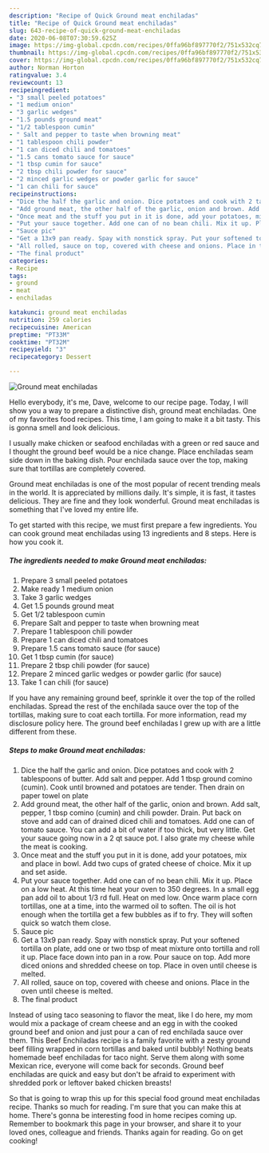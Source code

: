 ```yaml
---
description: "Recipe of Quick Ground meat enchiladas"
title: "Recipe of Quick Ground meat enchiladas"
slug: 643-recipe-of-quick-ground-meat-enchiladas
date: 2020-06-08T07:30:59.625Z
image: https://img-global.cpcdn.com/recipes/0ffa96bf897770f2/751x532cq70/ground-meat-enchiladas-recipe-main-photo.jpg
thumbnail: https://img-global.cpcdn.com/recipes/0ffa96bf897770f2/751x532cq70/ground-meat-enchiladas-recipe-main-photo.jpg
cover: https://img-global.cpcdn.com/recipes/0ffa96bf897770f2/751x532cq70/ground-meat-enchiladas-recipe-main-photo.jpg
author: Norman Horton
ratingvalue: 3.4
reviewcount: 13
recipeingredient:
- "3 small peeled potatoes"
- "1 medium onion"
- "3 garlic wedges"
- "1.5 pounds ground meat"
- "1/2 tablespoon cumin"
- " Salt and pepper to taste when browning meat"
- "1 tablespoon chili powder"
- "1 can diced chili and tomatoes"
- "1.5 cans tomato sauce for sauce"
- "1 tbsp cumin for sauce"
- "2 tbsp chili powder for sauce"
- "2 minced garlic wedges or powder garlic for sauce"
- "1 can chili for sauce"
recipeinstructions:
- "Dice the half the garlic and onion. Dice potatoes and cook with 2 tablespoons of butter. Add salt and pepper. Add 1 tbsp ground comino (cumin). Cook until browned and potatoes are tender. Then drain on paper towel on plate"
- "Add ground meat, the other half of the garlic, onion and brown. Add salt, pepper, 1 tbsp comino (cumin) and chili powder. Drain. Put back on stove and add can of drained diced chili and tomatoes. Add one can of tomato sauce. You can add a bit of water if too thick, but very little. Get your sauce going now in a 2 qt sauce pot. I also grate my cheese while the meat is cooking."
- "Once meat and the stuff you put in it is done, add your potatoes, mix and place in bowl. Add two cups of grated cheese of choice. Mix it up and set aside."
- "Put your sauce together. Add one can of no bean chili. Mix it up. Place on a low heat. At this time heat your oven to 350 degrees. In a small egg pan add oil to about 1/3 rd full. Heat on med low. Once warm place corn tortillas, one at a time, into the warmed oil to soften. The oil is hot enough when the tortilla get a few bubbles as if to fry. They will soften quick so watch them close."
- "Sauce pic"
- "Get a 13x9 pan ready. Spay with nonstick spray. Put your softened tortilla on plate, add one or two tbsp of meat mixture onto tortilla and roll it up. Place face down into pan in a row. Pour sauce on top. Add more diced onions and shredded cheese on top. Place in oven until cheese is melted."
- "All rolled, sauce on top, covered with cheese and onions. Place in the oven until cheese is melted."
- "The final product"
categories:
- Recipe
tags:
- ground
- meat
- enchiladas

katakunci: ground meat enchiladas 
nutrition: 259 calories
recipecuisine: American
preptime: "PT33M"
cooktime: "PT32M"
recipeyield: "3"
recipecategory: Dessert

---
```



![Ground meat enchiladas](https://img-global.cpcdn.com/recipes/0ffa96bf897770f2/751x532cq70/ground-meat-enchiladas-recipe-main-photo.jpg)

Hello everybody, it's me, Dave, welcome to our recipe page. Today, I will show you a way to prepare a distinctive dish, ground meat enchiladas. One of my favorites food recipes. This time, I am going to make it a bit tasty. This is gonna smell and look delicious.

I usually make chicken or seafood enchiladas with a green or red sauce and I thought the ground beef would be a nice change. Place enchiladas seam side down in the baking dish. Pour enchilada sauce over the top, making sure that tortillas are completely covered.

Ground meat enchiladas is one of the most popular of recent trending meals in the world. It is appreciated by millions daily. It's simple, it is fast, it tastes delicious. They are fine and they look wonderful. Ground meat enchiladas is something that I've loved my entire life.


To get started with this recipe, we must first prepare a few ingredients. You can cook ground meat enchiladas using 13 ingredients and 8 steps. Here is how you cook it.

<!--inarticleads1-->

##### The ingredients needed to make Ground meat enchiladas:

1. Prepare 3 small peeled potatoes
1. Make ready 1 medium onion
1. Take 3 garlic wedges
1. Get 1.5 pounds ground meat
1. Get 1/2 tablespoon cumin
1. Prepare  Salt and pepper to taste when browning meat
1. Prepare 1 tablespoon chili powder
1. Prepare 1 can diced chili and tomatoes
1. Prepare 1.5 cans tomato sauce (for sauce)
1. Get 1 tbsp cumin (for sauce)
1. Prepare 2 tbsp chili powder (for sauce)
1. Prepare 2 minced garlic wedges or powder garlic (for sauce)
1. Take 1 can chili (for sauce)


If you have any remaining ground beef, sprinkle it over the top of the rolled enchiladas. Spread the rest of the enchilada sauce over the top of the tortillas, making sure to coat each tortilla. For more information, read my disclosure policy here. The ground beef enchiladas I grew up with are a little different from these. 

<!--inarticleads2-->

##### Steps to make Ground meat enchiladas:

1. Dice the half the garlic and onion. Dice potatoes and cook with 2 tablespoons of butter. Add salt and pepper. Add 1 tbsp ground comino (cumin). Cook until browned and potatoes are tender. Then drain on paper towel on plate
1. Add ground meat, the other half of the garlic, onion and brown. Add salt, pepper, 1 tbsp comino (cumin) and chili powder. Drain. Put back on stove and add can of drained diced chili and tomatoes. Add one can of tomato sauce. You can add a bit of water if too thick, but very little. Get your sauce going now in a 2 qt sauce pot. I also grate my cheese while the meat is cooking.
1. Once meat and the stuff you put in it is done, add your potatoes, mix and place in bowl. Add two cups of grated cheese of choice. Mix it up and set aside.
1. Put your sauce together. Add one can of no bean chili. Mix it up. Place on a low heat. At this time heat your oven to 350 degrees. In a small egg pan add oil to about 1/3 rd full. Heat on med low. Once warm place corn tortillas, one at a time, into the warmed oil to soften. The oil is hot enough when the tortilla get a few bubbles as if to fry. They will soften quick so watch them close.
1. Sauce pic
1. Get a 13x9 pan ready. Spay with nonstick spray. Put your softened tortilla on plate, add one or two tbsp of meat mixture onto tortilla and roll it up. Place face down into pan in a row. Pour sauce on top. Add more diced onions and shredded cheese on top. Place in oven until cheese is melted.
1. All rolled, sauce on top, covered with cheese and onions. Place in the oven until cheese is melted.
1. The final product


Instead of using taco seasoning to flavor the meat, like I do here, my mom would mix a package of cream cheese and an egg in with the cooked ground beef and onion and just pour a can of red enchilada sauce over them. This Beef Enchiladas recipe is a family favorite with a zesty ground beef filling wrapped in corn tortillas and baked until bubbly! Nothing beats homemade beef enchiladas for taco night. Serve them along with some Mexican rice, everyone will come back for seconds. Ground beef enchiladas are quick and easy but don&#39;t be afraid to experiment with shredded pork or leftover baked chicken breasts! 

So that is going to wrap this up for this special food ground meat enchiladas recipe. Thanks so much for reading. I'm sure that you can make this at home. There's gonna be interesting food in home recipes coming up. Remember to bookmark this page in your browser, and share it to your loved ones, colleague and friends. Thanks again for reading. Go on get cooking!
